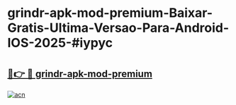 # grindr-apk-mod-premium-Baixar-Gratis-Ultima-Versao-Para-Android-IOS-2025-#iypyc

# <h2><a href="https://ainizakaria.my?title=grindr-apk-mod-premium&ref=24M">🔗👉 🔴 grindr-apk-mod-premium</a></h2>

[![acn](https://github.com/user-attachments/assets/0f9c940e-d8b0-45ae-aac7-cd30a18b3e1c)](https://ainizakaria.my?title=grindr-apk-mod-premium&ref=24M)

